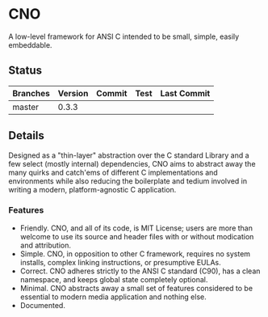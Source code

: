 # CNO
A low-level framework for ANSI C intended to be small, simple, easily embeddable.
## Status

| Branches | Version | Commit | Test | Last Commit |
| --- | --- | --- | --- | --- |
| master | 0.3.3 | 

## Details
Designed as a "thin-layer" abstraction over the C standard Library and a few select (mostly internal) dependencies, CNO aims to abstract away the many quirks and catch'ems of different C implementations and environments while also reducing the boilerplate and tedium involved in writing a modern, platform-agnostic C application.
### Features
- Friendly. CNO, and all of its code, is MIT License; users are more than welcome to use its source and header files with or without modication and attribution.
- Simple. CNO, in opposition to other C framework, requires no system installs, complex linking instructions, or presumptive EULAs.
- Correct. CNO adheres strictly to the ANSI C standard (C90), has a clean namespace, and keeps global state completely optional.
- Minimal. CNO abstracts away a small set of features considered to be essential to modern media application and nothing else.
- Documented.
